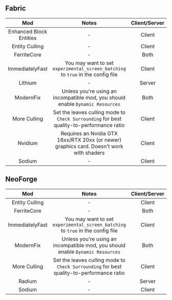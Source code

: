 ## Fabric
| Mod | Notes | Client/Server |
|:---:|:---:|:---:|
| Enhanced Block Entities | - | Client |
| Entity Culling | - | Client |
| FerriteCore | - | Both |
| ImmediatelyFast | You may want to set `experimental_screen_batching` to `true` in the config file | Client |
| Lithium | - | Server |
| ModernFix | Unless you're using an incompatible mod, you should enable `Dynamic Resources` | Both |
| More Culling | Set the leaves culling mode to `Check Surrounding` for best quality-to-performance ratio | Client |
| Nvidium | Requires an Nvidia GTX 16xx/RTX 20xx (or newer) graphics card. Doesn't work with shaders | Client |
| Sodium | - | Client |

## NeoForge
| Mod | Notes | Client/Server |
|:---:|:---:|:---:|
| Entity Culling | - | Client |
| FerriteCore | - | Both |
| ImmediatelyFast | You may want to set `experimental_screen_batching` to `true` in the config file | Client |
| ModernFix | Unless you're using an incompatible mod, you should enable `Dynamic Resources` | Both |
| More Culling | Set the leaves culling mode to `Check Surrounding` for best quality-to-performance ratio | Client |
| Radium | - | Server
| Sodium | - | Client |
